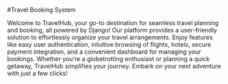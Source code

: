 #Travel Booking System

Welcome to TravelHub, your go-to destination for seamless travel planning and booking, all powered by Django! Our platform provides a user-friendly solution to effortlessly organize your travel arrangements. Enjoy features like easy user authentication, intuitive browsing of flights, hotels, secure payment integration, and a convenient dashboard for managing your bookings. Whether you're a globetrotting enthusiast or planning a quick getaway, TravelHub simplifies your journey. Embark on your next adventure with just a few clicks!
